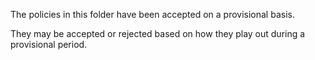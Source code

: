 The policies in this folder have been accepted on a provisional basis.

They may be accepted or rejected based on how they play out during a provisional period.
